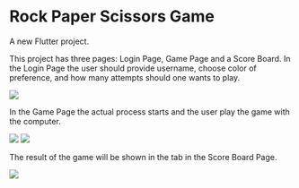 # Rock Paper Scissors Game

A new Flutter project.

This project has three pages: Login Page, Game Page and a Score Board. In the Login Page the user should provide username, choose color of preference, and how many attempts should one wants to play. 

<img src="https://raw.githubusercontent.com/its-faatimas/Rock-Paper-Scissors-Game/main/assets/screenshots/login_page.png"/>

In the Game Page the actual process starts and the user play the game with the computer.

<img src="https://raw.githubusercontent.com/its-faatimas/Rock-Paper-Scissors-Game/main/assets/screenshots/readyToPlay.png"/>

<img src="https://raw.githubusercontent.com/its-faatimas/Rock-Paper-Scissors-Game/main/assets/screenshots/process.png"/>


The result of the game will be shown in the tab in the Score Board Page.

<img src="https://raw.githubusercontent.com/its-faatimas/Rock-Paper-Scissors-Game/main/assets/screenshots/score.png"/>



